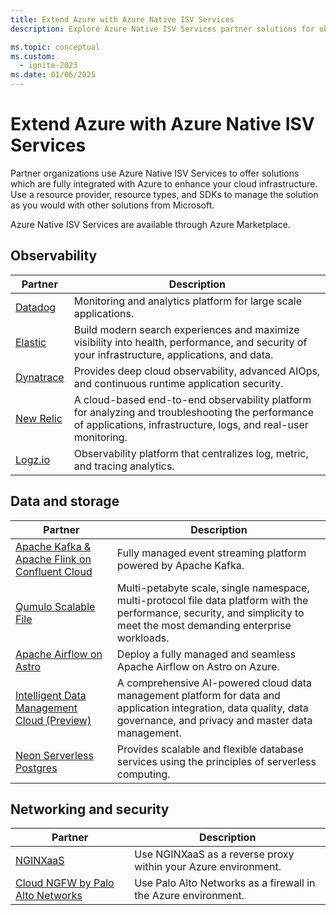 ```yaml
---
title: Extend Azure with Azure Native ISV Services
description: Explore Azure Native ISV Services partner solutions for observability, data, networking, and storage.

ms.topic: conceptual
ms.custom:
  - ignite-2023
ms.date: 01/06/2025
---
```


# Extend Azure with Azure Native ISV Services

Partner organizations use Azure Native ISV Services to offer solutions which are fully integrated with Azure to enhance your cloud infrastructure. Use a resource provider, resource types, and SDKs to manage the solution as you would with other solutions from Microsoft.

Azure Native ISV Services are available through Azure Marketplace.

## Observability

|Partner                                          |Description                                                                                                                                                       |
|-------------------------------------------------|------------------------------------------------------------------------------------------------------------------------------------------------------------------|
|[Datadog](datadog/overview.md)                   |Monitoring and analytics platform for large scale applications.                                                                                                   |
|[Elastic](elastic/overview.md)                   |Build modern search experiences and maximize visibility into health, performance, and security of your infrastructure, applications, and data.                    |
|[Dynatrace](dynatrace/dynatrace-overview.md)     |Provides deep cloud observability, advanced AIOps, and continuous runtime application security.                                                                   |
|[New Relic](new-relic/new-relic-overview.md)     |A cloud-based end-to-end observability platform for analyzing and troubleshooting the performance of applications, infrastructure, logs, and real-user monitoring.|
|[Logz.io](logzio/overview.md)                    |Observability platform that centralizes log, metric, and tracing analytics.                                                                                       |

## Data and storage

|Partner                                                                                    |Description                                                                                                             |
|-------------------------------------------------------------------------------------------|------------------------------------------------------------------------------------------------------------------------|
|[Apache Kafka & Apache Flink on Confluent Cloud](apache-kafka-confluent-cloud/overview.md) | Fully managed event streaming platform powered by Apache Kafka.                                                        |
|[Qumulo Scalable File](qumulo/qumulo-overview.md)                                          |  Multi-petabyte scale, single namespace, multi-protocol file data platform with the performance, security, and simplicity to meet the most demanding enterprise workloads.                                                                                                                                                                     | 
| [Apache Airflow on Astro](astronomer/astronomer-overview.md)                              | Deploy a fully managed and seamless Apache Airflow on Astro on Azure.                                                  | 
| [Intelligent Data Management Cloud (Preview)](informatica/informatica-overview.md)        | A comprehensive AI-powered cloud data management platform for data and application integration, data quality, data governance, and privacy and master data management.                                                                                                                                                                  | 
| [Neon Serverless Postgres](neon/overview.md)                                              |Provides scalable and flexible database services using the principles of serverless computing.                          |

## Networking and security

|Partner                                                             |Description                                                     |
|--------------------------------------------------------------------|----------------------------------------------------------------|
|[NGINXaaS](nginx/nginx-overview.md)                                 | Use NGINXaaS as a reverse proxy within your Azure environment. |
|[Cloud NGFW by Palo Alto Networks](palo-alto/palo-alto-overview.md) | Use Palo Alto Networks as a firewall in the Azure environment. |
